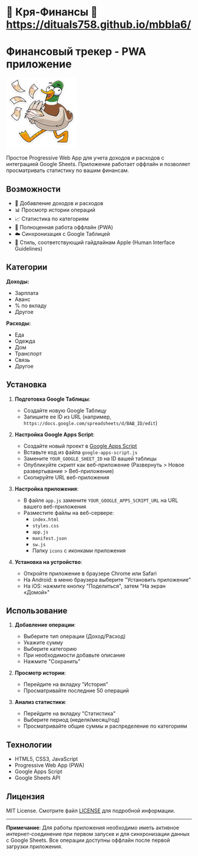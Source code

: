 
# 🦆 Кря-Финансы 💸 https://dituals758.github.io/mbbla6/

# Финансовый трекер - PWA приложение

![Логотип приложения](icons/icon-192x192.png)

Простое Progressive Web App для учета доходов и расходов с интеграцией Google Sheets. Приложение работает оффлайн и позволяет просматривать статистику по вашим финансам.

## Возможности

- 📝 Добавление доходов и расходов
- 📊 Просмотр истории операций
- 📈 Статистика по категориям
- 📱 Полноценная работа оффлайн (PWA)
- ☁️ Синхронизация с Google Таблицей
- 🎨 Стиль, соответствующий гайдлайнам Apple (Human Interface Guidelines)

## Категории

**Доходы:**
- Зарплата
- Аванс
- % по вкладу
- Другое

**Расходы:**
- Еда
- Одежда
- Дом
- Транспорт
- Связь
- Другое

## Установка

1. **Подготовка Google Таблицы**:
   - Создайте новую Google Таблицу
   - Запишите ее ID из URL (например, `https://docs.google.com/spreadsheets/d/ВАШ_ID/edit`)

2. **Настройка Google Apps Script**:
   - Создайте новый проект в [Google Apps Script](https://script.google.com/)
   - Вставьте код из файла `google-apps-script.js`
   - Замените `YOUR_GOOGLE_SHEET_ID` на ID вашей таблицы
   - Опубликуйте скрипт как веб-приложение (Развернуть > Новое развертывание > Веб-приложение)
   - Скопируйте URL веб-приложения

3. **Настройка приложения**:
   - В файле `app.js` замените `YOUR_GOOGLE_APPS_SCRIPT_URL` на URL вашего веб-приложения
   - Разместите файлы на веб-сервере:
     - `index.html`
     - `styles.css`
     - `app.js`
     - `manifest.json`
     - `sw.js`
     - Папку `icons` с иконками приложения

4. **Установка на устройство**:
   - Откройте приложение в браузере Chrome или Safari
   - На Android: в меню браузера выберите "Установить приложение"
   - На iOS: нажмите кнопку "Поделиться", затем "На экран «Домой»"

## Использование

1. **Добавление операции**:
   - Выберите тип операции (Доход/Расход)
   - Укажите сумму
   - Выберите категорию
   - При необходимости добавьте описание
   - Нажмите "Сохранить"

2. **Просмотр истории**:
   - Перейдите на вкладку "История"
   - Просматривайте последние 50 операций

3. **Анализ статистики**:
   - Перейдите на вкладку "Статистика"
   - Выберите период (неделя/месяц/год)
   - Просматривайте общие суммы и распределение по категориям

## Технологии

- HTML5, CSS3, JavaScript
- Progressive Web App (PWA)
- Google Apps Script
- Google Sheets API

## Лицензия

MIT License. Смотрите файл [LICENSE](LICENSE) для подробной информации.

---

**Примечание**: Для работы приложения необходимо иметь активное интернет-соединение при первом запуске и для синхронизации данных с Google Sheets. Все операции доступны оффлайн после первой загрузки приложения.